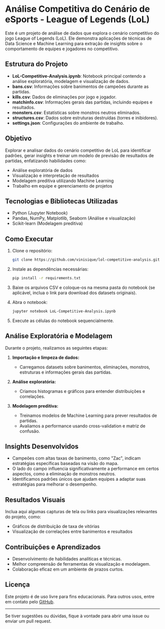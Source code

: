 # Análise Competitiva do Cenário de eSports - League of Legends (LoL)

Este é um projeto de análise de dados que explora o cenário competitivo do jogo League of Legends (LoL). Ele demonstra aplicações de técnicas de Data Science e Machine Learning para extração de insights sobre o comportamento de equipes e jogadores no competitivo.

## Estrutura do Projeto

- **LoL-Competitive-Analysis.ipynb**: Notebook principal contendo a análise exploratória, modelagem e visualização de dados.
- **bans.csv**: Informações sobre banimentos de campeões durante as partidas.
- **kills.csv**: Dados de eliminações por jogo e jogador.
- **matchinfo.csv**: Informações gerais das partidas, incluindo equipes e resultados.
- **monsters.csv**: Estatísticas sobre monstros neutros eliminados.
- **structures.csv**: Dados sobre estruturas destruídas (torres e inibidores).
- **settings.json**: Configurações do ambiente de trabalho.

## Objetivo

Explorar e analisar dados do cenário competitivo de LoL para identificar padrões, gerar insights e treinar um modelo de previsão de resultados de partidas, enfatizando habilidades como:

- Análise exploratória de dados
- Visualização e interpretação de resultados
- Modelagem preditiva utilizando Machine Learning
- Trabalho em equipe e gerenciamento de projetos

## Tecnologias e Bibliotecas Utilizadas

- Python (Jupyter Notebook)
- Pandas, NumPy, Matplotlib, Seaborn (Análise e visualização)
- Scikit-learn (Modelagem preditiva)

## Como Executar

1. Clone o repositório:
   ```bash
   git clone https://github.com/vinisique/lol-competitive-analysis.git
   ```

2. Instale as dependências necessárias:
   ```bash
   pip install -r requirements.txt
   ```

3. Baixe os arquivos CSV e coloque-os na mesma pasta do notebook (se aplicável, inclua o link para download dos datasets originais).

4. Abra o notebook:
   ```bash
   jupyter notebook LoL-Competitive-Analysis.ipynb
   ```

5. Execute as células do notebook sequencialmente.

## Análise Exploratória e Modelagem

Durante o projeto, realizamos as seguintes etapas:

1. **Importação e limpeza de dados:**
   - Carregamos datasets sobre banimentos, eliminações, monstros, estruturas e informações gerais das partidas.

2. **Análise exploratória:**
   - Criamos histogramas e gráficos para entender distribuições e correlações.

3. **Modelagem preditiva:**
   - Treinamos modelos de Machine Learning para prever resultados de partidas.
   - Avaliamos a performance usando cross-validation e matriz de confusão.

## Insights Desenvolvidos

- Campeões com altas taxas de banimento, como "Zac", indicam estratégias específicas baseadas na visão do mapa.
- O lado do campo influencia significativamente a performance em certos aspectos, como a eliminação de monstros neutros.
- Identificamos padrões únicos que ajudam equipes a adaptar suas estratégias para melhorar o desempenho.

## Resultados Visuais

Inclua aqui algumas capturas de tela ou links para visualizações relevantes do projeto, como:

- Gráficos de distribuição de taxa de vitórias
- Visualização de correlações entre banimentos e resultados

## Contribuições e Aprendizados

- Desenvolvimento de habilidades analíticas e técnicas.
- Melhor compreensão de ferramentas de visualização e modelagem.
- Colaboração eficaz em um ambiente de prazos curtos.

## Licença

Este projeto é de uso livre para fins educacionais. Para outros usos, entre em contato pelo [GitHub](https://github.com/vinisique).

---
Se tiver sugestões ou dúvidas, fique à vontade para abrir uma issue ou enviar um pull request.


